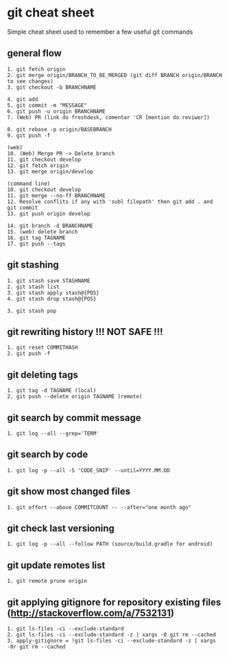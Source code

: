 # git cheat sheet

Simple cheat sheet used to remember a few useful git commands

## general flow

	1. git fetch origin
	2. git merge origin/BRANCH_TO_BE_MERGED (git diff BRANCH origin/BRANCH to see changes)
	3. git checkout -b BRANCHNAME
	
	4. git add
	5. git commit -m "MESSAGE"
	6. git push -u origin BRANCHNAME
	7. (Web) PR (link do freshdesk, comentar 'CR [mention do reviwer])
	
	8. git rebase -p origin/BASEBRANCH
	9. git push -f

	(web)
	10. (Web) Merge PR -> Delete branch
	11. git checkout develop
	12. git fetch origin
	13. git merge origin/develop
	
	(command line)
	10. git checkout develop
	11. git merge --no-ff BRANCHNAME
	12. Resolve conflits if any with 'subl filepath' then git add . and git commit
	13. git push origin develop
	
	14. git branch -d BRANCHNAME
	15. (web) delete branch
	16. git tag TAGNAME
	17. git push --tags

## git stashing

	1. git stash save STASHNAME
	2. git stash list
	3. git stash apply stash@{POS}
	4. git stash drop stash@{POS}

	3. git stash pop

## git rewriting history !!! NOT SAFE !!!

	1. git reset COMMITHASH
	2. git push -f	

## git deleting tags
	1. git tag -d TAGNAME (local)
	2. git push --delete origin TAGNAME (remote)

## git search by commit message
	1. git log --all --grep='TERM' 

## git search by code
	1. git log -p --all -S 'CODE_SNIP' --until=YYYY.MM.DD

## git show most changed files
	1. git effort --above COMMITCOUNT -- --after="one month ago" 

## git check last versioning 
	1. git log -p --all --follow PATH (source/build.gradle for android)

## git update remotes list
	1. git remote prune origin 

## git applying gitignore for repository existing files (http://stackoverflow.com/a/7532131)
	1. git ls-files -ci --exclude-standard
	2. git ls-files -ci --exclude-standard -z | xargs -0 git rm --cached
	3. apply-gitignore = !git ls-files -ci --exclude-standard -z | xargs -0r git rm --cached